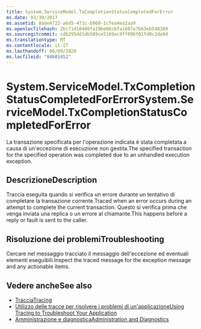 ```yaml
---
title: System.ServiceModel.TxCompletionStatusCompletedForError
ms.date: 03/30/2017
ms.assetid: 8ade4722-a6d5-471c-b960-1cfea4ea2aa9
ms.openlocfilehash: 2bc71d18480fa19be66cbfa1687a7b63eb548309
ms.sourcegitcommit: cdb295dd1db589ce5169ac9ff096f01fd0c2da9d
ms.translationtype: MT
ms.contentlocale: it-IT
ms.lasthandoff: 06/09/2020
ms.locfileid: "84601452"
---
```

# <a name="systemservicemodeltxcompletionstatuscompletedforerror"></a><span data-ttu-id="7025f-102">System.ServiceModel.TxCompletionStatusCompletedForError</span><span class="sxs-lookup"><span data-stu-id="7025f-102">System.ServiceModel.TxCompletionStatusCompletedForError</span></span>
<span data-ttu-id="7025f-103">La transazione specificata per l'operazione indicata è stata completata a causa di un'eccezione di esecuzione non gestita.</span><span class="sxs-lookup"><span data-stu-id="7025f-103">The specified transaction for the specified operation was completed due to an unhandled execution exception.</span></span>  
  
## <a name="description"></a><span data-ttu-id="7025f-104">Descrizione</span><span class="sxs-lookup"><span data-stu-id="7025f-104">Description</span></span>  
 <span data-ttu-id="7025f-105">Traccia eseguita quando si verifica un errore durante un tentativo di completare la transazione corrente.</span><span class="sxs-lookup"><span data-stu-id="7025f-105">Traced when an error occurs during an attempt to complete the current transaction.</span></span> <span data-ttu-id="7025f-106">Questo si verifica prima che venga inviata una replica o un errore al chiamante.</span><span class="sxs-lookup"><span data-stu-id="7025f-106">This happens before a reply or fault is sent to the caller.</span></span>  
  
## <a name="troubleshooting"></a><span data-ttu-id="7025f-107">Risoluzione dei problemi</span><span class="sxs-lookup"><span data-stu-id="7025f-107">Troubleshooting</span></span>  
 <span data-ttu-id="7025f-108">Cercare nel messaggio tracciato il messaggio dell'eccezione ed eventuali elementi eseguibili.</span><span class="sxs-lookup"><span data-stu-id="7025f-108">Inspect the traced message for the exception message and any actionable items.</span></span>  
  
## <a name="see-also"></a><span data-ttu-id="7025f-109">Vedere anche</span><span class="sxs-lookup"><span data-stu-id="7025f-109">See also</span></span>

- [<span data-ttu-id="7025f-110">Traccia</span><span class="sxs-lookup"><span data-stu-id="7025f-110">Tracing</span></span>](index.md)
- [<span data-ttu-id="7025f-111">Utilizzo delle tracce per risolvere i problemi di un'applicazione</span><span class="sxs-lookup"><span data-stu-id="7025f-111">Using Tracing to Troubleshoot Your Application</span></span>](using-tracing-to-troubleshoot-your-application.md)
- [<span data-ttu-id="7025f-112">Amministrazione e diagnostica</span><span class="sxs-lookup"><span data-stu-id="7025f-112">Administration and Diagnostics</span></span>](../index.md)
